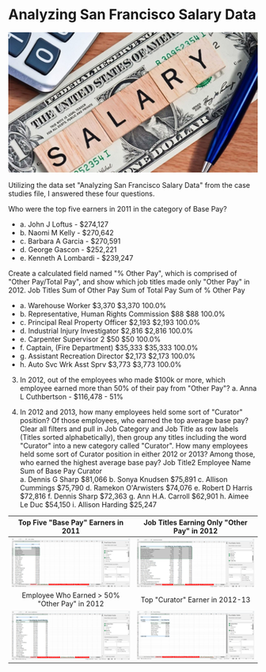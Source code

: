 # Analyzing San Francisco Salary Data

<p align="center">
    <img width="700" alt="level1" src="https://github.com/mathewqpmiller/Excel-PivotTables/blob/main/Images/CaseStudies/SalaryData/SalaryData.jpg?raw=true">
</p>

Utilizing the data set "Analyzing San Francisco Salary Data" from the case studies file, I answered these four questions.

Who were the top five earners in 2011 in the category of Base Pay?
* a. John J Loftus - $274,127
* b. Naomi M Kelly - $270,642
* c. Barbara A Garcia - $270,591
* d. George  Gascon - $252,221
* e. Kenneth A Lombardi - $239,247

Create a calculated field named "% Other Pay", which is comprised of "Other Pay/Total Pay", and show which job titles made only "Other Pay" in 2012.
Job Titles	                                    Sum of Other Pay	Sum of Total Pay	Sum of % Other Pay
* a. Warehouse Worker	                        $3,370	            $3,370	            100.0%
* b. Representative, Human Rights Commission	$88	                $88	                100.0%
* c. Principal Real Property Officer	        $2,193	            $2,193	            100.0%
* d. Industrial Injury Investigator	            $2,816	            $2,816	            100.0%
* e. Carpenter Supervisor 2	                    $50	                $50	                100.0%
* f. Captain, (Fire Department)	                $35,333	            $35,333	            100.0%
* g. Assistant Recreation Director	            $2,173	            $2,173	            100.0%
* h. Auto Svc Wrk Asst Sprv	                    $3,773	            $3,773	            100.0%

3) In 2012, out of the employees who made $100k or more, which employee earned more than 50% of their pay from "Other Pay"?
a. Anna L Cuthbertson - $116,478 - 51%

4) In 2012 and 2013, how many employees held some sort of "Curator" position? Of those employees, who earned the top average base pay?
Clear all filters and pull in Job Category and Job Title as row labels (Titles sorted alphabetically), then group any titles including the word "Curator" into a new category called "Curator". How many employees held some sort of Curator position in either 2012 or 2013? Among those, who earned the highest average base pay?
Job Title2	Employee Name	        Sum of Base Pay
Curator		
a. Dennis G Sharp	    $81,066
b. Sonya Knudsen	    $75,891
c. Allison Cummings	    $75,790
d. Ramekon O'Arwisters	$74,076
e. Robert D Harris	    $72,816
f. Dennis Sharp	        $72,363
g. Ann H.A. Carroll	    $62,901
h. Aimee Le Duc	        $54,150
i. Allison Harding	    $25,247

|Top Five "Base Pay" Earners in 2011|Job Titles Earning Only "Other Pay" in 2012|
|:-:|:-:|
|![Top Five "Base Pay" Earners in 2011](https://github.com/mathewqpmiller/Excel-PivotTables/blob/main/Images/CaseStudies/SalaryData/Homework1.png?h=350&w=630)|![Job Titles Earning Only "Other Pay" in 2012](https://github.com/mathewqpmiller/Excel-PivotTables/blob/main/Images/CaseStudies/SalaryData/Homework2.png?h=350&w=630)|
|Employee Who Earned > 50% "Other Pay" in 2012|Top "Curator" Earner in 2012-13|
|![Employee Who Earned > 50% "Other Pay" in 2012](https://github.com/mathewqpmiller/Excel-PivotTables/blob/main/Images/CaseStudies/SalaryData/Homework3.png?h=350&w=630)|![Top "Curator" Earner in 2012-13](https://github.com/mathewqpmiller/Excel-PivotTables/blob/main/Images/CaseStudies/SalaryData/Homework4.png?h=350&w=630)|
